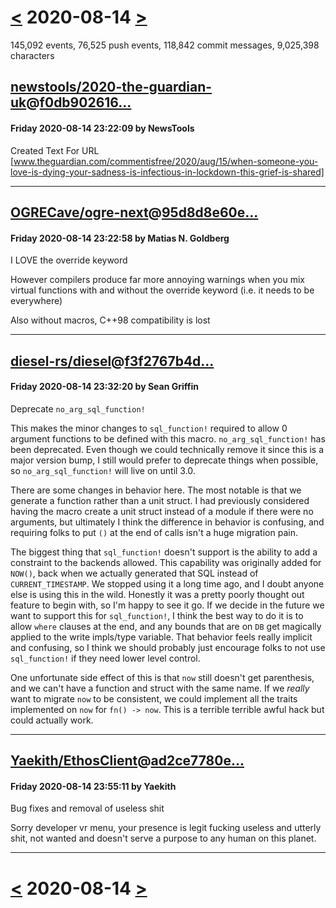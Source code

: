 # [<](2020-08-13.md) 2020-08-14 [>](2020-08-15.md)

145,092 events, 76,525 push events, 118,842 commit messages, 9,025,398 characters


## [newstools/2020-the-guardian-uk](https://github.com/newstools/2020-the-guardian-uk)@[f0db902616...](https://github.com/newstools/2020-the-guardian-uk/commit/f0db902616052a8bfc1e00f168701286f03578f4)
#### Friday 2020-08-14 23:22:09 by NewsTools

Created Text For URL [www.theguardian.com/commentisfree/2020/aug/15/when-someone-you-love-is-dying-your-sadness-is-infectious-in-lockdown-this-grief-is-shared]

---
## [OGRECave/ogre-next](https://github.com/OGRECave/ogre-next)@[95d8d8e60e...](https://github.com/OGRECave/ogre-next/commit/95d8d8e60e8993023691c89a17198d54558b36f4)
#### Friday 2020-08-14 23:22:58 by Matias N. Goldberg

I LOVE the override keyword

However compilers produce far more annoying warnings when you mix
virtual functions with and without the override keyword (i.e. it needs
to be everywhere)

Also without macros, C++98 compatibility is lost

---
## [diesel-rs/diesel](https://github.com/diesel-rs/diesel)@[f3f2767b4d...](https://github.com/diesel-rs/diesel/commit/f3f2767b4d9d99785c21a92d71eda9bd2e17ab8e)
#### Friday 2020-08-14 23:32:20 by Sean Griffin

Deprecate `no_arg_sql_function!`

This makes the minor changes to `sql_function!` required to allow 0
argument functions to be defined with this macro. `no_arg_sql_function!`
has been deprecated. Even though we could technically remove it since
this is a major version bump, I still would prefer to deprecate things
when possible, so `no_arg_sql_function!` will live on until 3.0.

There are some changes in behavior here. The most notable is that we
generate a function rather than a unit struct. I had previously
considered having the macro create a unit struct instead of a module if
there were no arguments, but ultimately I think the difference in
behavior is confusing, and requiring folks to put `()` at the end of
calls isn't a huge migration pain.

The biggest thing that `sql_function!` doesn't support is the ability to
add a constraint to the backends allowed. This capability was originally
added for `NOW()`, back when we actually generated that SQL instead of
`CURRENT_TIMESTAMP`. We stopped using it a long time ago, and I doubt
anyone else is using this in the wild. Honestly it was a pretty poorly
thought out feature to begin with, so I'm happy to see it go. If we
decide in the future we want to support this for `sql_function!`, I
think the best way to do it is to allow `where` clauses at the end, and
any bounds that are on `DB` get magically applied to the write
impls/type variable. That behavior feels really implicit and confusing,
so I think we should probably just encourage folks to not use
`sql_function!` if they need lower level control.

One unfortunate side effect of this is that `now` still doesn't get
parenthesis, and we can't have a function and struct with the same name.
If we *really* want to migrate `now` to be consistent, we could
implement all the traits implemented on `now` for `fn() -> now`. This is
a terrible terrible awful hack but could actually work.

---
## [Yaekith/EthosClient](https://github.com/Yaekith/EthosClient)@[ad2ce7780e...](https://github.com/Yaekith/EthosClient/commit/ad2ce7780e09d23083429ba31491c77b1ad41d06)
#### Friday 2020-08-14 23:55:11 by Yaekith

Bug fixes and removal of useless shit

Sorry developer vr menu, your presence is legit fucking useless and utterly shit, not wanted and doesn't serve a purpose to any human on this planet.

---

# [<](2020-08-13.md) 2020-08-14 [>](2020-08-15.md)


